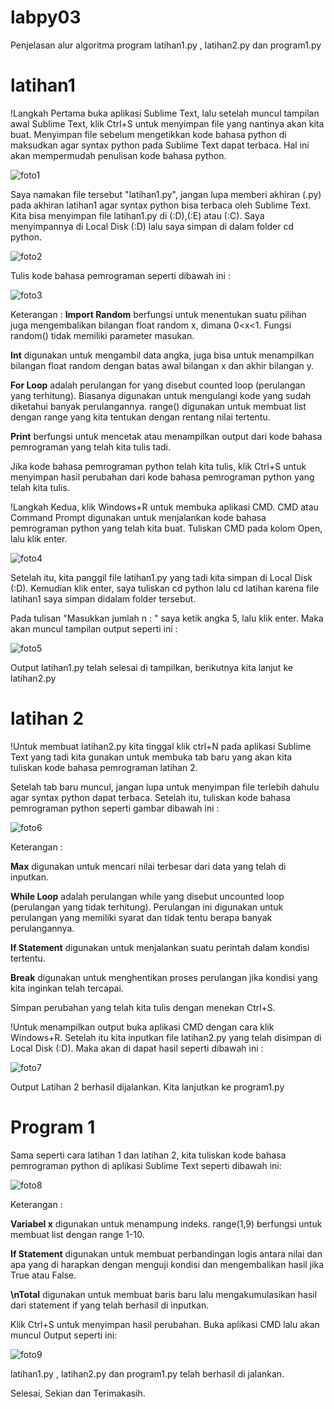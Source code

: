 # labpy03

Penjelasan alur algoritma program latihan1.py , latihan2.py dan program1.py

# latihan1

!Langkah Pertama buka aplikasi Sublime Text, lalu setelah muncul tampilan awal Sublime Text, klik Ctrl+S untuk menyimpan file yang nantinya akan kita buat. Menyimpan file sebelum mengetikkan kode bahasa python di maksudkan agar syntax python pada Sublime Text dapat terbaca. Hal ini akan mempermudah penulisan kode bahasa python.

![foto1](https://raw.githubusercontent.com/Swulan/labpy03/master/1.png)

Saya namakan file tersebut "latihan1.py", jangan lupa memberi akhiran (.py) pada akhiran latihan1 agar syntax python bisa terbaca oleh Sublime Text. Kita bisa menyimpan file latihan1.py di (:D),(:E) atau (:C). Saya menyimpannya di Local Disk (:D) lalu saya simpan di dalam folder cd python.

![foto2](https://raw.githubusercontent.com/Swulan/labpy03/master/2.png)

Tulis kode bahasa pemrograman seperti dibawah ini :

![foto3](https://raw.githubusercontent.com/Swulan/labpy03/master/3.png)

Keterangan :
**Import Random** berfungsi untuk menentukan suatu pilihan juga mengembalikan bilangan float random x, dimana 0<x<1. Fungsi random() tidak memiliki parameter masukan.

**Int** digunakan untuk mengambil data angka, juga bisa untuk menampilkan bilangan float random dengan batas awal bilangan x dan akhir bilangan y.

**For Loop** adalah perulangan for yang disebut counted loop (perulangan yang terhitung). Biasanya digunakan untuk mengulangi kode yang sudah diketahui banyak perulangannya. range() digunakan untuk membuat list dengan range yang kita tentukan dengan rentang nilai tertentu.

**Print** berfungsi untuk mencetak atau menampilkan output dari kode bahasa pemrograman yang telah kita tulis tadi.

Jika kode bahasa pemrograman python telah kita tulis, klik Ctrl+S untuk menyimpan hasil perubahan dari kode bahasa pemrograman python yang telah kita tulis.

!Langkah Kedua, klik Windows+R untuk membuka aplikasi CMD. CMD atau Command Prompt digunakan untuk menjalankan kode bahasa pemrograman python yang telah kita buat. Tuliskan CMD pada kolom Open, lalu klik enter.

![foto4](https://raw.githubusercontent.com/Swulan/labpy03/master/4.png)

Setelah itu, kita panggil file latihan1.py yang tadi kita simpan di Local Disk (:D). Kemudian klik enter, saya tuliskan cd python lalu cd latihan karena file latihan1 saya simpan didalam folder tersebut.

Pada tulisan "Masukkan jumlah n : " saya ketik angka 5, lalu klik enter. Maka akan muncul tampilan output seperti ini :

![foto5](https://raw.githubusercontent.com/Swulan/labpy03/master/5.png)

Output latihan1.py telah selesai di tampilkan, berikutnya kita lanjut ke latihan2.py

# latihan 2

!Untuk membuat latihan2.py kita tinggal klik ctrl+N pada aplikasi Sublime Text yang tadi kita gunakan untuk membuka tab baru yang akan kita tuliskan kode bahasa pemrograman latihan 2.

Setelah tab baru muncul, jangan lupa untuk menyimpan file terlebih dahulu agar syntax python dapat terbaca. Setelah itu, tuliskan kode bahasa pemrograman python seperti gambar dibawah ini :

![foto6](https://raw.githubusercontent.com/Swulan/labpy03/master/6.png)

Keterangan :

**Max** digunakan untuk mencari nilai terbesar dari data yang telah di inputkan.

**While Loop** adalah perulangan while yang disebut uncounted loop (perulangan yang tidak terhitung). Perulangan ini digunakan untuk perulangan yang memiliki syarat dan tidak tentu berapa banyak perulangannya.

**If Statement** digunakan untuk menjalankan suatu perintah dalam kondisi tertentu.

**Break** digunakan untuk menghentikan proses perulangan jika kondisi yang kita inginkan telah tercapai.

Simpan perubahan yang telah kita tulis dengan menekan Ctrl+S.

!Untuk menampilkan output buka aplikasi CMD dengan cara klik Windows+R. Setelah itu kita inputkan file latihan2.py yang telah disimpan di Local Disk (:D). Maka akan di dapat hasil seperti dibawah ini :

![foto7](https://raw.githubusercontent.com/Swulan/labpy03/master/7.png)

Output Latihan 2 berhasil dijalankan. Kita lanjutkan ke program1.py

# Program 1

Sama seperti cara latihan 1 dan latihan 2, kita tuliskan kode bahasa pemrograman python di aplikasi Sublime Text seperti dibawah ini:

![foto8](https://raw.githubusercontent.com/Swulan/labpy03/master/8.png)

Keterangan :

**Variabel x** digunakan untuk menampung indeks. range(1,9) berfungsi untuk membuat list dengan range 1-10.

**If Statement** digunakan untuk membuat perbandingan logis antara nilai dan apa yang di harapkan dengan menguji kondisi dan mengembalikan hasil jika True atau False.

**\nTotal** digunakan untuk membuat baris baru lalu mengakumulasikan hasil dari statement if yang telah berhasil di inputkan.

Klik Ctrl+S untuk menyimpan hasil perubahan. Buka aplikasi CMD lalu akan muncul Output seperti ini:

![foto9](https://raw.githubusercontent.com/Swulan/labpy03/master/9.png)

latihan1.py , latihan2.py dan program1.py telah berhasil di jalankan.

Selesai,
Sekian dan Terimakasih.